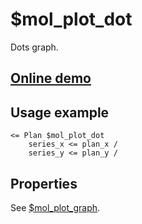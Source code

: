 # $mol_plot_dot

Dots graph.

## [Online demo](http://eigenmethod.github.io/mol/#demo=mol_plot)

## Usage example

```tree
<= Plan $mol_plot_dot
	series_x <= plan_x /
	series_y <= plan_y /
```

## Properties

See [$mol_plot_graph](../graph).
